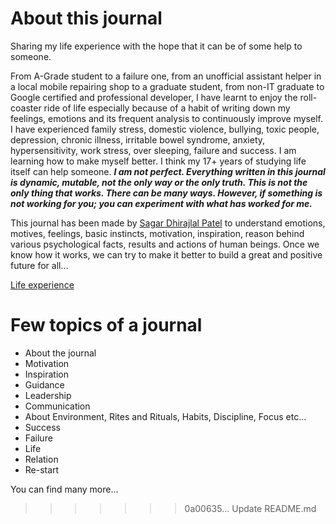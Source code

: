 # About this journal

Sharing my life experience with the hope that it can be of some help to someone.

From A-Grade student to a failure one, from an unofficial assistant helper in a local mobile repairing shop to a graduate student, from non-IT graduate to Google certified and professional developer, I have learnt to enjoy the roll-coaster ride of life especially because of a habit of writing down my feelings, emotions and its frequent analysis to continuously improve myself. I have experienced family stress, domestic violence, bullying, toxic people, depression, chronic illness, irritable bowel syndrome, anxiety, hypersensitivity, work stress, over sleeping, failure and success. I am learning how to make myself better. I think my 17+ years of studying life itself can help someone. _**I am not perfect. Everything written in this journal is dynamic, mutable, not the only way or the only truth. This is not the only thing that works. There can be many ways. However, if something is not working for you; you can experiment with what has worked for me.**_

This journal has been made by [Sagar Dhirajlal Patel](https://www.linkedin.com/in/srdpatel/) to understand emotions, motives, feelings, basic instincts, motivation, inspiration, reason behind various psychological facts, results and actions of human beings. Once we know how it works, we can try to make it better to build a great and positive future for all…

[Life experience](https://docs.google.com/document/d/1vcD3g8FbizbVaBWdq4JQy2Y8U_6jdHsS6jd0eXsS3l0/edit?usp=sharing)

# Few topics of a journal

* About the journal
* Motivation
* Inspiration
* Guidance
* Leadership
* Communication
* About Environment, Rites and Rituals, Habits, Discipline, Focus etc...
* Success
* Failure
* Life
* Relation
* Re-start

You can find many more... 
>>>>>>> 0a00635... Update README.md
